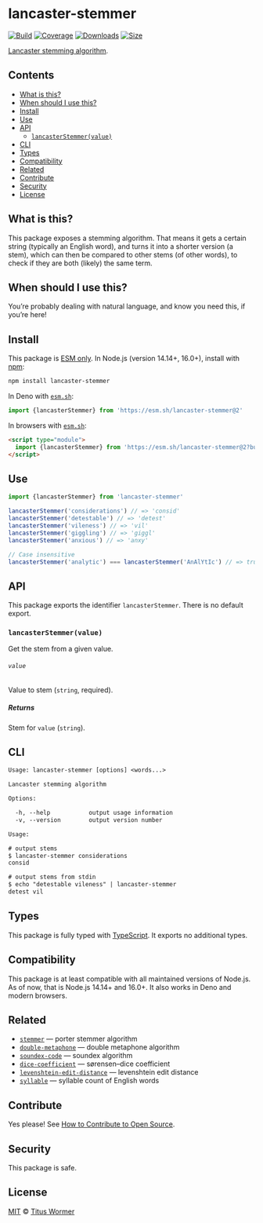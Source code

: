 # lancaster-stemmer

[![Build][build-badge]][build]
[![Coverage][coverage-badge]][coverage]
[![Downloads][downloads-badge]][downloads]
[![Size][size-badge]][size]

[Lancaster stemming algorithm][source].

## Contents

*   [What is this?](#what-is-this)
*   [When should I use this?](#when-should-i-use-this)
*   [Install](#install)
*   [Use](#use)
*   [API](#api)
    *   [`lancasterStemmer(value)`](#lancasterstemmervalue)
*   [CLI](#cli)
*   [Types](#types)
*   [Compatibility](#compatibility)
*   [Related](#related)
*   [Contribute](#contribute)
*   [Security](#security)
*   [License](#license)

## What is this?

This package exposes a stemming algorithm.
That means it gets a certain string (typically an English word), and turns it
into a shorter version (a stem), which can then be compared to other stems
(of other words), to check if they are both (likely) the same term.

## When should I use this?

You’re probably dealing with natural language, and know you need this, if
you’re here!

## Install

This package is [ESM only][esm].
In Node.js (version 14.14+, 16.0+), install with [npm][]:

```sh
npm install lancaster-stemmer
```

In Deno with [`esm.sh`][esmsh]:

```js
import {lancasterStemmer} from 'https://esm.sh/lancaster-stemmer@2'
```

In browsers with [`esm.sh`][esmsh]:

```html
<script type="module">
  import {lancasterStemmer} from 'https://esm.sh/lancaster-stemmer@2?bundle'
</script>
```

## Use

```js
import {lancasterStemmer} from 'lancaster-stemmer'

lancasterStemmer('considerations') // => 'consid'
lancasterStemmer('detestable') // => 'detest'
lancasterStemmer('vileness') // => 'vil'
lancasterStemmer('giggling') // => 'giggl'
lancasterStemmer('anxious') // => 'anxy'

// Case insensitive
lancasterStemmer('analytic') === lancasterStemmer('AnAlYtIc') // => true
```

## API

This package exports the identifier `lancasterStemmer`.
There is no default export.

### `lancasterStemmer(value)`

Get the stem from a given value.

###### `value`

Value to stem (`string`, required).

##### Returns

Stem for `value` (`string`).

## CLI

```txt
Usage: lancaster-stemmer [options] <words...>

Lancaster stemming algorithm

Options:

  -h, --help           output usage information
  -v, --version        output version number

Usage:

# output stems
$ lancaster-stemmer considerations
consid

# output stems from stdin
$ echo "detestable vileness" | lancaster-stemmer
detest vil
```

## Types

This package is fully typed with [TypeScript][].
It exports no additional types.

## Compatibility

This package is at least compatible with all maintained versions of Node.js.
As of now, that is Node.js 14.14+ and 16.0+.
It also works in Deno and modern browsers.

## Related

*   [`stemmer`](https://github.com/words/stemmer)
    — porter stemmer algorithm
*   [`double-metaphone`](https://github.com/words/double-metaphone)
    — double metaphone algorithm
*   [`soundex-code`](https://github.com/words/soundex-code)
    — soundex algorithm
*   [`dice-coefficient`](https://github.com/words/dice-coefficient)
    — sørensen–dice coefficient
*   [`levenshtein-edit-distance`](https://github.com/words/levenshtein-edit-distance)
    — levenshtein edit distance
*   [`syllable`](https://github.com/words/syllable)
    — syllable count of English words

## Contribute

Yes please!
See [How to Contribute to Open Source][contribute].

## Security

This package is safe.

## License

[MIT][license] © [Titus Wormer][author]

<!-- Definitions -->

[build-badge]: https://github.com/words/lancaster-stemmer/workflows/main/badge.svg

[build]: https://github.com/words/lancaster-stemmer/actions

[coverage-badge]: https://img.shields.io/codecov/c/github/words/lancaster-stemmer.svg

[coverage]: https://codecov.io/github/words/lancaster-stemmer

[downloads-badge]: https://img.shields.io/npm/dm/lancaster-stemmer.svg

[downloads]: https://www.npmjs.com/package/lancaster-stemmer

[size-badge]: https://img.shields.io/bundlephobia/minzip/lancaster-stemmer.svg

[size]: https://bundlephobia.com/result?p=lancaster-stemmer

[esm]: https://gist.github.com/sindresorhus/a39789f98801d908bbc7ff3ecc99d99c

[esmsh]: https://esm.sh

[typescript]: https://www.typescriptlang.org

[contribute]: https://opensource.guide/how-to-contribute/

[npm]: https://www.npmjs.com

[license]: license

[author]: https://wooorm.com

[source]: https://web.archive.org/web/20150215002618/http://www.comp.lancs.ac.uk:80/computing/research/stemming/index.htm

